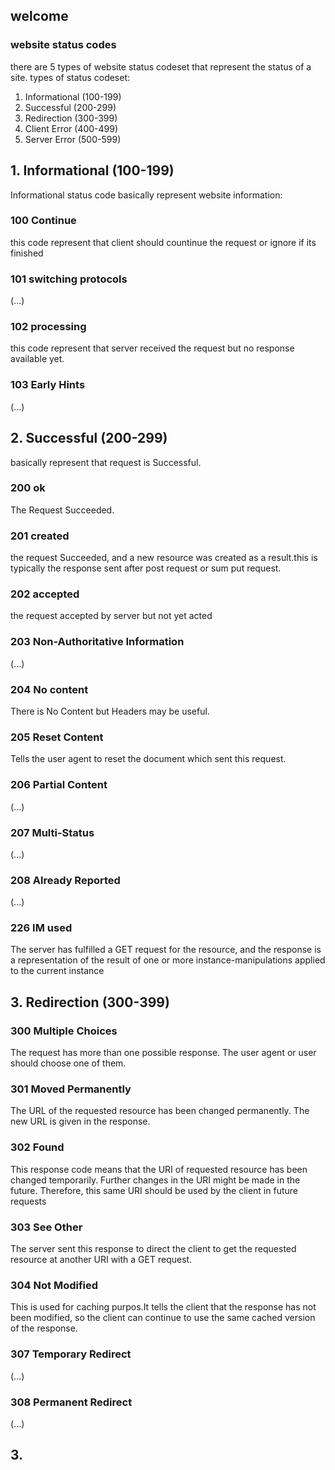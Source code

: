 ## welcome
### website status codes


there are 5 types of website status codeset that represent the status of a site.
types of status codeset:
1. Informational (100-199)
2. Successful (200-299)
3. Redirection (300-399)
4. Client Error (400-499)
5. Server Error (500-599)

## 1. Informational (100-199)
Informational status code basically represent website information:

### 100 Continue
this code represent that client should countinue the request or ignore if its finished
### 101 switching protocols
(...)
### 102 processing
this code represent that server received the request but no response available yet.
### 103 Early Hints
(...)

## 2. Successful (200-299)
basically represent that request is Successful.

### 200 ok
The Request Succeeded.
### 201 created
the request Succeeded, and a new resource was created as a result.this is typically the response sent after post request or sum put request.
### 202 accepted
the request accepted by server but not yet acted
### 203 Non-Authoritative Information
(...)
### 204 No content
There is No Content but Headers may be useful.
### 205 Reset Content
Tells the user agent to reset the document which sent this request.
### 206 Partial Content
(...)
### 207 Multi-Status
(...)
### 208 Already Reported
(...)
### 226 IM used
The server has fulfilled a GET request for the resource, and the response is a representation of the result of one or more instance-manipulations applied to the current instance

## 3. Redirection (300-399)

### 300 Multiple Choices
The request has more than one possible response. The user agent or user should choose one of them.
### 301 Moved Permanently
The URL of the requested resource has been changed permanently. The new URL is given in the response.
### 302 Found
This response code means that the URI of requested resource has been changed temporarily. Further changes in the URI might be made in the future. Therefore, this same URI should be used by the client in future requests
### 303 See Other
The server sent this response to direct the client to get the requested resource at another URI with a GET request.
### 304 Not Modified
This is used for caching purpos.It tells the client that the response has not been modified, so the client can continue to use the same cached version of the response.
### 307 Temporary Redirect
(...)
### 308 Permanent Redirect
(...)

## 3.